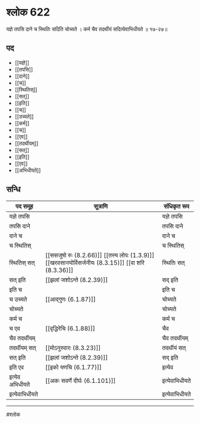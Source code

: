 # श्लोक 622

यज्ञे तपसि दाने च स्थितिः सदिति चोच्यते ।
कर्म चैव तदर्थीयं सदित्येवाभिधीयते ॥ १७-२७॥


## पद 

- [[यज्ञे]]
- [[तपसि]]
- [[दाने]]
- [[च]]
- [[स्थितिस्]]
- [[सत्]]
- [[इति]]
- [[च]]
- [[उच्यते]]
- [[कर्म]]
- [[च]]
- [[एव]]
- [[तदर्थीयम्]]
- [[सत्]]
- [[इति]]
- [[एव]]
- [[अभिधीयते]]

## सन्धि

| पद समूह | सूत्राणि | संधिकृत रूप |
| ----- | ----- | ----- |
| यज्ञे तपसि |  | यज्ञे तपसि |
| तपसि दाने |  | तपसि दाने |
| दाने च |  | दाने च |
| च स्थितिस् |  | च स्थितिस् |
| स्थितिस् सत् |  [[ससजुषो रुः (8.2.66)]] [[तस्य लोपः (1.3.9)]] [[खरवसानयोर्विसर्जनीयः (8.3.15)]] [[वा शरि (8.3.36)]] | स्थितिः सत् |
| सत् इति |  [[झलां जशोऽन्ते (8.2.39)]] | सद् इति |
| इति च |  | इति च |
| च उच्यते |  [[आद्गुणः (6.1.87)]] | चोच्यते |
| चोच्यते |  | चोच्यते |
| कर्म च |  | कर्म च |
| च एव |  [[वृद्धिरेचि (6.1.88)]] | चैव |
| चैव तदर्थीयम् |  | चैव तदर्थीयम् |
| तदर्थीयम् सत् |  [[मोऽनुस्वारः (8.3.23)]] | तदर्थीयं सत् |
| सत् इति |  [[झलां जशोऽन्ते (8.2.39)]] | सद् इति |
| इति एव |  [[इको यणचि (6.1.77)]] | इत्येव |
| इत्येव अभिधीयते |  [[अकः सवर्णे दीर्घः (6.1.101)]] | इत्येवाभिधीयते |
| इत्येवाभिधीयते |  | इत्येवाभिधीयते |


---

#श्लोक